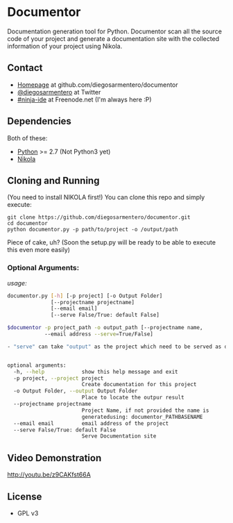 Documentor
==========

Documentation generation tool for Python.
Documentor scan all the source code of your project and generate a documentation 
site with the collected information of your project using Nikola.

## Contact

-   [Homepage](https://github.com/diegosarmentero/documentor) at github.com/diegosarmentero/documentor
-   [@diegosarmentero](https://twitter.com/diegosarmentero) at Twitter
-   [#ninja-ide](irc://freenode.net/ninja-ide) at Freenode.net (I'm always here :P)

## Dependencies

Both of these:

-   [Python](http://python.org/) >= 2.7 (Not Python3 yet)
-   [Nikola](http://nikola.ralsina.com.ar/)


## Cloning and Running

(You need to install NIKOLA first!)
You can clone this repo and simply execute:

    git clone https://github.com/diegosarmentero/documentor.git
    cd documentor
    python documentor.py -p path/to/project -o /output/path

Piece of cake, uh?
(Soon the setup.py will be ready to be able to execute this even more easily)

### Optional Arguments:

*usage:*
```bash
documentor.py [-h] [-p project] [-o Output Folder]
              [--projectname projectname] 
              [--email email]
              [--serve False/True: default False]

$documentor -p project_path -o output_path [--projectname name, 
            --email address --serve=True/False]

- "serve" can take "output" as the project which need to be served as documentation


optional arguments:
  -h, --help            show this help message and exit
  -p project, --project project
                        Create documentation for this project
  -o Output Folder, --output Output Folder
                        Place to locate the outpur result
  --projectname projectname
                        Project Name, if not provided the name is
                        generatedusing: documentor_PATHBASENAME
  --email email         email address of the project
  --serve False/True: default False
                        Serve Documentation site
```

## Video Demonstration

http://youtu.be/z9CAKfst66A

## License

-   GPL v3
